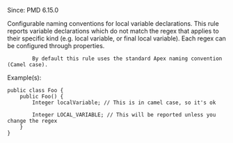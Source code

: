Since: PMD 6.15.0

Configurable naming conventions for local variable declarations.
            This rule reports variable declarations which do not match the regex that applies to their
            specific kind (e.g. local variable, or final local variable). Each regex can be configured through
            properties.

            By default this rule uses the standard Apex naming convention (Camel case).

Example(s):
```
public class Foo {
    public Foo() {
        Integer localVariable; // This is in camel case, so it's ok

        Integer LOCAL_VARIABLE; // This will be reported unless you change the regex
    }
}
```
